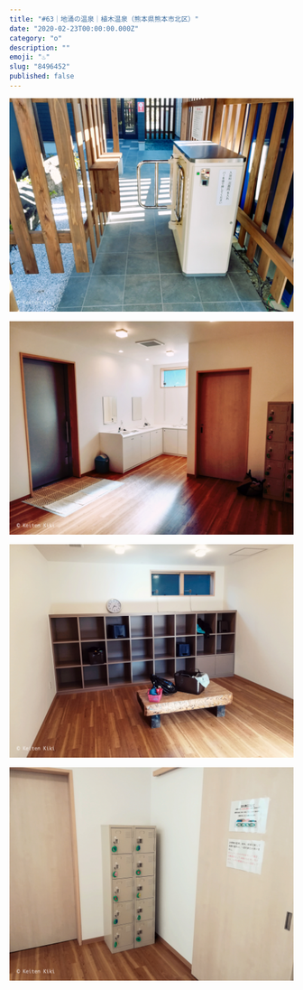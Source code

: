 ```yaml
---
title: "#63｜地涌の温泉｜植木温泉（熊本県熊本市北区）"
date: "2020-02-23T00:00:00.000Z"
category: "o"
description: ""
emoji: "♨️"
slug: "8496452"
published: false
---
```


![♨](01.jpg)

![♨](02.jpg)

![♨](03.jpg)

![♨](04.jpg)

